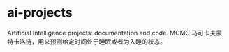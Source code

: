 # ai-projects
Artificial Intelligence projects: documentation and code.
MCMC
马可卡夫蒙特卡洛链，用来预测给定时间处于睡眠或者为入睡的状态。
